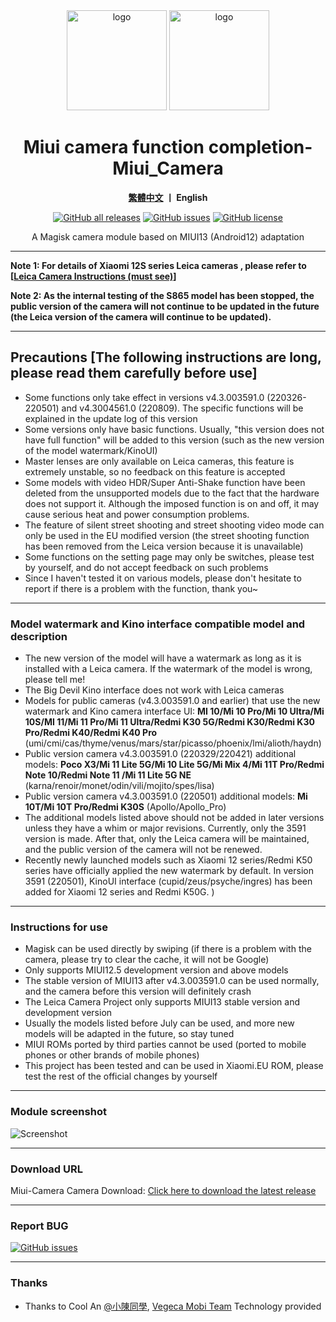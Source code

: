 <div align="center">
   <img width="160" src="https://i.imgur.com/wz2b85J.png" alt="logo">
   <img width="160" src="https://i.imgur.com/jm0M0rG.png" alt="logo">
   <h1>Miui camera function completion-Miui_Camera</h1>
   <p>
       <b><a href="https://github.com/a406010503/Miui_Camera/blob/main/README.md">繁體中文</a>  丨 English</b>
   </p>
   <a href="https://github.com/a406010503/Miui_Camera/releases"><img alt="GitHub all releases" src="https://img.shields.io/github/downloads/a406010503/Miui_Camera/total?label=Downloads"></a>
   <a href="https://github.com/a406010503/Miui_Camera/issues"><img alt="GitHub issues" src="https://img.shields.io/github/issues/a406010503/Miui_Camera"></a>
   <a href="https://github.com/a406010503/Miui_Camera/blob/main/LICENSE"><img alt="GitHub license" src="https://img.shields.io/github/license/a406010503/Miui_Camera"></a>
   <p>A Magisk camera module based on MIUI13 (Android12) adaptation</p>
</div>

---

<b>Note 1: For details of Xiaomi 12S series Leica cameras , please refer to [[Leica Camera Instructions (must see)](https://github.com/a406010503/Miui_Camera/blob/main/Leica_en.md)]<p>
**Note 2: As the internal testing of the S865 model has been stopped, the public version of the camera will not continue to be updated in the future (the Leica version of the camera will continue to be updated).</b></p>**

---

## Precautions [The following instructions are long, please read them carefully before use]
- Some functions only take effect in versions v4.3.003591.0 (220326-220501) and v4.3004561.0 (220809). The specific functions will be explained in the update log of this version
- Some versions only have basic functions. Usually, "this version does not have full function" will be added to this version (such as the new version of the model watermark/KinoUI)
- Master lenses are only available on Leica cameras, this feature is extremely unstable, so no feedback on this feature is accepted
- Some models with video HDR/Super Anti-Shake function have been deleted from the unsupported models due to the fact that the hardware does not support it. Although the imposed function is on and off, it may cause serious heat and power consumption problems.
- The feature of silent street shooting and street shooting video mode can only be used in the EU modified version (the street shooting function has been removed from the Leica version because it is unavailable)
- Some functions on the setting page may only be switches, please test by yourself, and do not accept feedback on such problems
- Since I haven't tested it on various models, please don't hesitate to report if there is a problem with the function, thank you~

---

### Model watermark and Kino interface compatible model and description
- The new version of the model will have a watermark as long as it is installed with a Leica camera. If the watermark of the model is wrong, please tell me!
- The Big Devil Kino interface does not work with Leica cameras
- Models for public cameras (v4.3.003591.0 and earlier) that use the new watermark and Kino camera interface UI: **MI 10/Mi 10 Pro/Mi 10 Ultra/Mi 10S/MI 11/Mi 11 Pro/Mi 11 Ultra/Redmi K30 5G/Redmi K30/Redmi K30 Pro/Redmi K40/Redmi K40 Pro**
(umi/cmi/cas/thyme/venus/mars/star/picasso/phoenix/lmi/alioth/haydn)
- Public version camera v4.3.003591.0 (220329/220421) additional models: **Poco X3/Mi 11 Lite 5G/Mi 10 Lite 5G/Mi Mix 4/Mi 11T Pro/Redmi Note 10/Redmi Note 11 /Mi 11 Lite 5G NE**
(karna/renoir/monet/odin/vili/mojito/spes/lisa)
- Public version camera v4.3.003591.0 (220501) additional models: **Mi 10T/Mi 10T Pro/Redmi K30S** (Apollo/Apollo_Pro)
- The additional models listed above should not be added in later versions unless they have a whim or major revisions. Currently, only the 3591 version is made. After that, only the Leica camera will be maintained, and the public version of the camera will not be renewed.
- Recently newly launched models such as Xiaomi 12 series/Redmi K50 series have officially applied the new watermark by default. In version 3591 (220501), KinoUI interface (cupid/zeus/psyche/ingres) has been added for Xiaomi 12 series and Redmi K50G. )

---

### Instructions for use
- Magisk can be used directly by swiping (if there is a problem with the camera, please try to clear the cache, it will not be Google)
- Only supports MIUI12.5 development version and above models
- The stable version of MIUI13 after v4.3.003591.0 can be used normally, and the camera before this version will definitely crash
- The Leica Camera Project only supports MIUI13 stable version and development version
- Usually the models listed before July can be used, and more new models will be adapted in the future, so stay tuned
- MIUI ROMs ported by third parties cannot be used (ported to mobile phones or other brands of mobile phones)
- This project has been tested and can be used in Xiaomi.EU ROM, please test the rest of the official changes by yourself

---

### Module screenshot
![Screenshot](https://i.imgur.com/yx2fdcg.png)

---

### Download URL

Miui-Camera Camera Download: [Click here to download the latest release](https://github.com/a406010503/Miui_Camera/releases)

---

### Report BUG

  <a href="https://github.com/a406010503/Miui_Camera/issues"><img alt="GitHub issues" src="https://img.shields.io/github/issues/a406010503/Miui_Camera"> </a>

---

### Thanks
- Thanks to Cool An [@小陳同學](http://www.coolapk.com/u/1388927), [Vegeca Mobi Team](http://sevtinge.weihestudio.club/micamera_44071202.html) Technology provided

